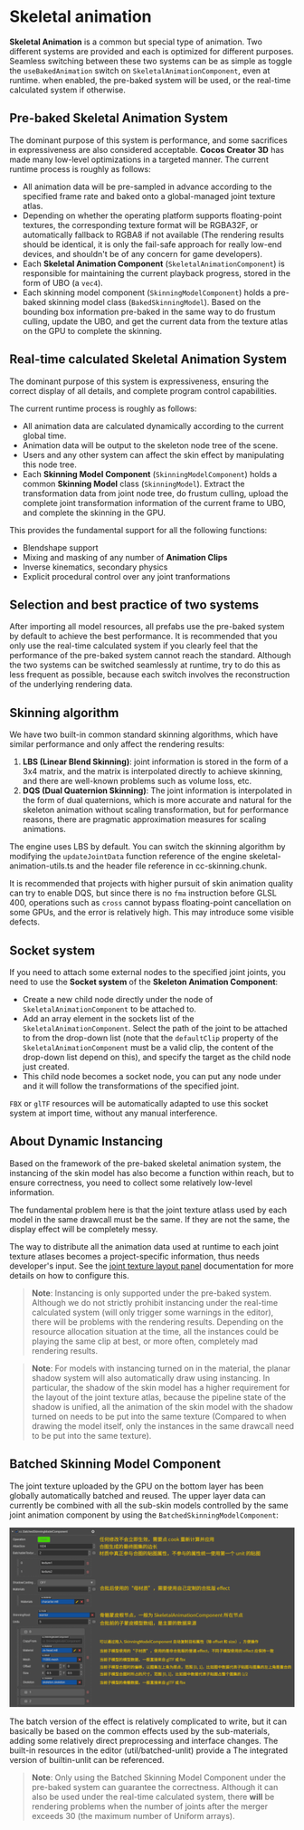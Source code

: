 # Skeletal animation

__Skeletal Animation__ is a common but special type of animation. Two different systems are provided and each is optimized for different purposes. Seamless switching between these two systems can be as simple as toggle the `useBakedAnimation` switch on `SkeletalAnimationComponent`, even at runtime. when enabled, the pre-baked system will be used, or the real-time calculated system if otherwise.

## Pre-baked Skeletal Animation System

The dominant purpose of this system is performance, and some sacrifices in expressiveness are also considered acceptable. __Cocos Creator 3D__ has made many low-level optimizations in a targeted manner. The current runtime process is roughly as follows:
  * All animation data will be pre-sampled in advance according to the specified frame rate and baked onto a global-managed joint texture atlas.
  * Depending on whether the operating platform supports floating-point textures, the corresponding texture format will be RGBA32F, or automatically fallback to RGBA8 if not available (The rendering results should be identical, it is only the fail-safe approach for really low-end devices, and shouldn't be of any concern for game developers).
  * Each __Skeletal Animation Component__ (`SkeletalAnimationComponent`) is responsible for maintaining the current playback progress, stored in the form of UBO (a `vec4`).
  * Each skinning model component (`SkinningModelComponent`) holds a pre-baked skinning model class (`BakedSkinningModel`). Based on the bounding box information pre-baked in the same way to do frustum culling, update the UBO, and get the current data from the texture atlas on the GPU to complete the skinning.

## Real-time calculated Skeletal Animation System

The dominant purpose of this system is expressiveness, ensuring the correct display of all details, and complete program control capabilities.

The current runtime process is roughly as follows:
  * All animation data are calculated dynamically according to the current global time.
  * Animation data will be output to the skeleton node tree of the scene.
  * Users and any other system can affect the skin effect by manipulating this node tree.
  * Each __Skinning Model Component__ (`SkinningModelComponent`) holds a common __Skinning Model__ class (`SkinningModel`). Extract the transformation data from joint node tree, do frustum culling, upload the complete joint transformation information of the current frame to UBO, and complete the skinning in the GPU.

This provides the fundamental support for all the following functions:
  * Blendshape support
  * Mixing and masking of any number of __Animation Clips__
  * Inverse kinematics, secondary physics
  * Explicit procedural control over any joint tranformations

## Selection and best practice of two systems

After importing all model resources, all prefabs use the pre-baked system by default to achieve the best performance. It is recommended that you only use the real-time calculated system if you clearly feel that the performance of the pre-baked system cannot reach the standard. Although the two systems can be switched seamlessly at runtime, try to do this as less frequent as possible, because each switch involves the reconstruction of the underlying rendering data.

## Skinning algorithm

We have two built-in common standard skinning algorithms, which have similar performance and only affect the rendering results:

  1. __LBS (Linear Blend Skinning)__: joint information is stored in the form of a 3x4 matrix, and the matrix is ​​interpolated directly to achieve skinning, and there are well-known problems such as volume loss, etc.
  2. __DQS (Dual Quaternion Skinning)__: The joint information is interpolated in the form of dual quaternions, which is more accurate and natural for the skeleton animation without scaling transformation, but for performance reasons, there are pragmatic approximation measures for scaling animations.

The engine uses LBS by default. You can switch the skinning algorithm by modifying the `updateJointData` function reference of the engine skeletal-animation-utils.ts and the header file reference in cc-skinning.chunk.

It is recommended that projects with higher pursuit of skin animation quality can try to enable DQS, but since there is no `fma` instruction before GLSL 400, operations such as `cross` cannot bypass floating-point cancellation on some GPUs, and the error is relatively high. This may introduce some visible defects.

## Socket system

If you need to attach some external nodes to the specified joint joints, you need to use the __Socket system__ of the __Skeleton Animation Component__:
  * Create a new child node directly under the node of `SkeletalAnimationComponent` to be attached to.
  * Add an array element in the sockets list of the `SkeletalAnimationComponent`. Select the path of the joint to be attached to from the drop-down list (note that the `defaultClip` property of the `SkeletalAnimationComponent` must be a valid clip, the content of the drop-down list depend on this), and specify the target as the child node just created.
  * This child node becomes a socket node, you can put any node under and it will follow the transformations of the specified joint.

`FBX` or `glTF` resources will be automatically adapted to use this socket system at import time, without any manual interference.

## About Dynamic Instancing

Based on the framework of the pre-baked skeletal animation system, the instancing of the skin model has also become a function within reach, but to ensure correctness, you need to collect some relatively low-level information.

The fundamental problem here is that the joint texture atlass used by each model in the same drawcall must be the same. If they are not the same, the display effect will be completely messy.

The way to distribute all the animation data used at runtime to each joint texture atlases becomes a project-specific information, thus needs developer's input. See the [joint texture layout panel](../../editor/project/joints-texture-layout.md) documentation for more details on how to configure this.

> **Note**: Instancing is only supported under the pre-baked system. Although we do not strictly prohibit instancing under the real-time calculated system (will only trigger some warnings in the editor), there will be problems with the rendering results. Depending on the resource allocation situation at the time, all the instances could be playing the same clip at best, or more often, completely mad rendering results.

> **Note**: For models with instancing turned on in the material, the planar shadow system will also automatically draw using instancing. In particular, the shadow of the skin model has a higher requirement for the layout of the joint texture atlas, because the pipeline state of the shadow is unified, all the animation of the skin model with the shadow turned on needs to be put into the same texture (Compared to when drawing the model itself, only the instances in the same drawcall need to be put into the same texture).

## Batched Skinning Model Component

The joint texture uploaded by the GPU on the bottom layer has been globally automatically batched and reused. The upper layer data can currently be combined with all the sub-skin models controlled by the same joint animation component by using the `BatchedSkinningModelComponent`:

![](batched-skinning-model-component.png)

The batch version of the effect is relatively complicated to write, but it can basically be based on the common effects used by the sub-materials, adding some relatively direct preprocessing and interface changes. The built-in resources in the editor (util/batched-unlit) provide a The integrated version of builtin-unlit can be referenced.

> **Note**: Only using the Batched Skinning Model Component under the pre-baked system can guarantee the correctness. Although it can also be used under the real-time calculated system, there **will** be rendering problems when the number of joints after the merger exceeds 30 (the maximum number of Uniform arrays).